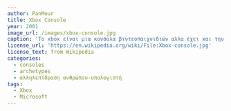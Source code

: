 ```yaml
---
author: PanMour
title: Xbox Console
year: 2001
image_url: /images/xbox-console.jpg
caption: 'Το xbox είναι μια κονσόλα βιντεοπαιχνιδιών αλλα έχει και την δυνατότητα να "παίξει" και dvd ταινίες εάν το επιθυμεί ο χρηστης. Mπορεί να μην είναι η πρώτη κονσόλα βιντεοπαιχνιδιών που κυκλοφόρησε, αλλά είχε και εξακολουθεί να έχει και αυτή μεγάλη επιρροή στην αγορά μέχρι και σήμερα. Το Xbox κυκλοφόρησε το 2001 και αναβαθμισμένες εκδοχές συνεχίζουν να κυκλοφορούν μέχρι σήμερα.'
license_url: 'https://en.wikipedia.org/wiki/File:Xbox-console.jpg'
license_text: from Wikipedia
categories:
  - consoles 
  - archetypes
  - αλληλεπίδραση ανθρώπου-υπολογιστή
tags:
  - Xbox 
  - Microsoft
---
```


